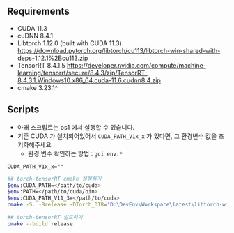 
## Requirements
- CUDA 11.3
- cuDNN 8.4.1
- Libtorch 1.12.0 (built with CUDA 11.3) https://download.pytorch.org/libtorch/cu113/libtorch-win-shared-with-deps-1.12.1%2Bcu113.zip
- TensorRT 8.4.1.5 https://developer.nvidia.com/compute/machine-learning/tensorrt/secure/8.4.3/zip/TensorRT-8.4.3.1.Windows10.x86_64.cuda-11.6.cudnn8.4.zip
- cmake 3.23.1^

## Scripts
- 아래 스크립트는 ps1 에서 실행할 수 있습니다.
- 기존 CUDA 가 설치되어있어서 `CUDA_PATH_V1x_x` 가 있다면, 그 환경변수 값을 초기화해주세요
  - 환경 변수 확인하는 방법 : ``gci env:*``

``` 
CUDA_PATH_V1x_x=""
```

``` sh
## torch-tensorRT cmake 실행하기
$env:CUDA_PATH=</path/to/cuda>
$env:PATH=</path/to/cuda/bin>
$env:CUDA_PATH_V11_3=</path/to/cuda>
cmake -S. -Brelease -DTorch_DIR="D:\DevEnv\Workspace\latest\libtorch-win-shared-with-deps-1.12.1+cu113\libtorch\share\cmake\Torch" -DTensorRT_ROOT="D:\DevEnv\Workspace\latest\TensorRT-8.4.3.1.Windows10.x86_64.cuda-11.6.cudnn8.4\TensorRT-8.4.3.1" -DCMAKE_BUILD_TYPE="Release" -DCMAKE_PREFIX_PATH="D:\DevEnv\Workspace\latest\TensorRT-8.4.3.1.Windows10.x86_64.cuda-11.6.cudnn8.4\TensorRT-8.4.3.1;D:\DevEnv\Workspace\latest\libtorch-win-shared-with-deps-1.12.1+cu113\libtorch"
```

``` sh
## torch-tensorRT 빌드하기
cmake --build release
```
